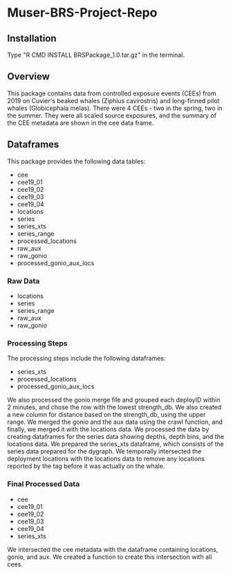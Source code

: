 # Muser-BRS-Project-Repo

## Installation
Type "R CMD INSTALL BRSPackage_1.0.tar.gz" in the terminal.

## Overview
This package contains data from controlled exposure events (CEEs) from 2019 on Cuvier's beaked whales (Ziphius cavirostris) and long-finned pilot whales (Globicephala melas). There were 4 CEEs - two in the spring, two in the summer. They were all scaled source exposures, and the summary of the CEE metadata are shown in the cee data frame.

## Dataframes
This package provides the following data tables: 
* cee
* cee19_01
* cee19_02
* cee19_03
* cee19_04
* locations
* series
* series_xts
* series_range
* processed_locations
* raw_aux
* raw_gonio
* processed_gonio_aux_locs

### Raw Data
* locations
* series
* series_range
* raw_aux
* raw_gonio

### Processing Steps
The processing steps include the following dataframes:

* series_xts
* processed_locations
* processed_gonio_aux_locs

We also processed the gonio merge file and grouped each deployID within 2 minutes, and chose the row with the lowest strength_db. We also created a new column for distance based on the strength_db, using the upper range. We merged the gonio and the aux data using the crawl function, and finally, we merged it with the locations data. We processed the data by creating dataframes for the series data showing depths, depth bins, and the locations data. We prepared the series_xts dataframe, which consists of the series data prepared for the dygraph. We temporally intersected the deployment locations with the locations data to remove any locations reported by the tag before it was actually on the whale.


### Final Processed Data
* cee
* cee19_01
* cee19_02
* cee19_03
* cee19_04
* series_xts

We intersected the cee metadata with the dataframe containing locations, gonio, and aux. We created a function to create this intersection with all cees. 